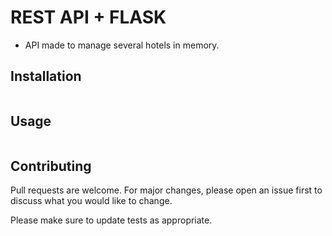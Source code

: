 # REST API + FLASK

* API made to manage several hotels in memory.

## Installation

```bash

```

## Usage

```python

```

## Contributing
Pull requests are welcome. For major changes, please open an issue first to discuss what you would like to change.

Please make sure to update tests as appropriate.
